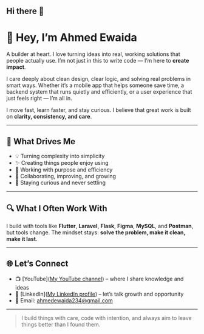 ## Hi there 👋

# 👋 Hey, I’m Ahmed Ewaida

A builder at heart. I love turning ideas into real, working solutions that people actually use. I’m not just in this to write code — I’m here to **create impact**.

I care deeply about clean design, clear logic, and solving real problems in smart ways. Whether it’s a mobile app that helps someone save time, a backend system that runs quietly and efficiently, or a user experience that just feels right — I’m all in.

I move fast, learn faster, and stay curious. I believe that great work is built on **clarity, consistency, and care**.

---

## 💬 What Drives Me

- 💡 Turning complexity into simplicity  
- ✨ Creating things people enjoy using  
- 🎯 Working with purpose and efficiency  
- 🤝 Collaborating, improving, and growing  
- 🧠 Staying curious and never settling

---

## 🔍 What I Often Work With

I build with tools like **Flutter**, **Laravel**, **Flask**, **Figma**, **MySQL**, and **Postman**, but tools change. The mindset stays: **solve the problem, make it clean, make it last**.

---

## 🌐 Let’s Connect

- 📺 [YouTube]([My YouTube channel](https://www.youtube.com/@ahmedewaida)) – where I share knowledge and ideas  
- 💼 [LinkedIn]([My LinkedIn profile](https://www.linkedin.com/in/ahmed-ewaida-182140255?utm_source=share&utm_campaign=share_via&utm_content=profile&utm_medium=android_app)) – let’s talk growth and opportunity   
- 📧 Email: ahmedewaida234@gmail.com

---

> I build things with care, code with intention, and always aim to leave things better than I found them.
